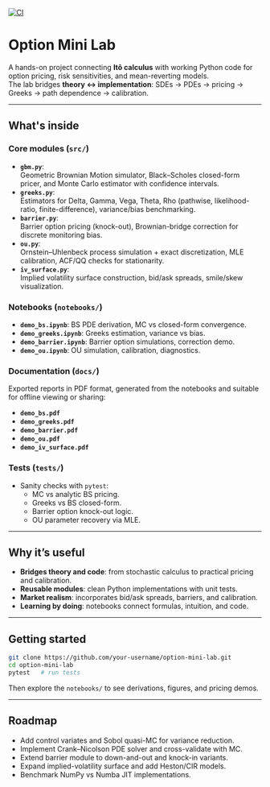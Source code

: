 [![CI](https://github.com/ZBaiY/option-mini-lab/actions/workflows/tests.yml/badge.svg)](https://github.com/ZBaiY/option-mini-lab/actions/workflows/tests.yml)

# Option Mini Lab

A hands-on project connecting **Itô calculus** with working Python code for option pricing, risk sensitivities, and mean-reverting models.  
The lab bridges **theory ↔ implementation**: SDEs → PDEs → pricing → Greeks → path dependence → calibration.

---

## What's inside

### Core modules (`src/`)
- **`gbm.py`**:  
  Geometric Brownian Motion simulator, Black–Scholes closed-form pricer, and Monte Carlo estimator with confidence intervals.
- **`greeks.py`**:  
  Estimators for Delta, Gamma, Vega, Theta, Rho (pathwise, likelihood-ratio, finite-difference), variance/bias benchmarking.
- **`barrier.py`**:  
  Barrier option pricing (knock-out), Brownian-bridge correction for discrete monitoring bias.
- **`ou.py`**:  
  Ornstein–Uhlenbeck process simulation + exact discretization, MLE calibration, ACF/QQ checks for stationarity.
- **`iv_surface.py`**:  
  Implied volatility surface construction, bid/ask spreads, smile/skew visualization.


### Notebooks (`notebooks/`)
- **`demo_bs.ipynb`**: BS PDE derivation, MC vs closed-form convergence.  
- **`demo_greeks.ipynb`**: Greeks estimation, variance vs bias.  
- **`demo_barrier.ipynb`**: Barrier option simulations, correction demo.  
- **`demo_ou.ipynb`**: OU simulation, calibration, diagnostics.  

### Documentation (`docs/`)
Exported reports in PDF format, generated from the notebooks and suitable for offline viewing or sharing:
- **`demo_bs.pdf`**
- **`demo_greeks.pdf`**
- **`demo_barrier.pdf`**
- **`demo_ou.pdf`**
- **`demo_iv_surface.pdf`**

### Tests (`tests/`)
- Sanity checks with `pytest`:  
  - MC vs analytic BS pricing.  
  - Greeks vs BS closed-form.  
  - Barrier option knock-out logic.  
  - OU parameter recovery via MLE.

---

## Why it’s useful
- **Bridges theory and code**: from stochastic calculus to practical pricing and calibration.  
- **Reusable modules**: clean Python implementations with unit tests.  
- **Market realism**: incorporates bid/ask spreads, barriers, and calibration.  
- **Learning by doing**: notebooks connect formulas, intuition, and code.

---

## Getting started

```bash
git clone https://github.com/your-username/option-mini-lab.git
cd option-mini-lab
pytest   # run tests
```

Then explore the `notebooks/` to see derivations, figures, and pricing demos.

---

## Roadmap
- Add control variates and Sobol quasi-MC for variance reduction.  
- Implement Crank–Nicolson PDE solver and cross-validate with MC.  
- Extend barrier module to down-and-out and knock-in variants.  
- Expand implied-volatility surface and add Heston/CIR models.  
- Benchmark NumPy vs Numba JIT implementations.
